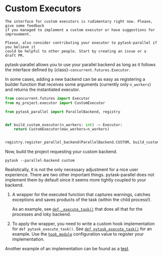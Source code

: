 # Custom Executors

```{caution}
The interface for custom executors is rudimentary right now. Please, give some feedback
if you managed to implement a custom executor or have suggestions for improvement.

Please, also consider contributing your executor to pytask-parallel if you believe it
could be helpful to other people. Start by creating an issue or a draft PR.
```

pytask-parallel allows you to use your parallel backend as long as it follows the
interface defined by {class}`~concurrent.futures.Executor`.

In some cases, adding a new backend can be as easy as registering a builder function
that receives some arguments (currently only `n_workers`) and returns the instantiated
executor.

```python
from concurrent.futures import Executor
from my_project.executor import CustomExecutor

from pytask_parallel import ParallelBackend, registry


def build_custom_executor(n_workers: int) -> Executor:
    return CustomExecutor(max_workers=n_workers)


registry.register_parallel_backend(ParallelBackend.CUSTOM, build_custom_executor)
```

Now, build the project requesting your custom backend.

```console
pytask --parallel-backend custom
```

Realistically, it is not the only necessary adjustment for a nice user experience. There
are two other important things. pytask-parallel does not implement them by default since
it seems more tightly coupled to your backend.

1. A wrapper for the executed function that captures warnings, catches exceptions and
   saves products of the task (within the child process!).

   As an example, see
   [`def _execute_task()`](https://github.com/pytask-dev/pytask-parallel/blob/c441dbb75fa6ab3ab17d8ad5061840c802dc1c41/src/pytask_parallel/processes.py#L91-L155)
   that does all that for the processes and loky backend.

1. To apply the wrapper, you need to write a custom hook implementation for
   `def pytask_execute_task()`. See
   [`def pytask_execute_task()`](https://github.com/pytask-dev/pytask-parallel/blob/c441dbb75fa6ab3ab17d8ad5061840c802dc1c41/src/pytask_parallel/processes.py#L41-L65)
   for an example. Use the
   [`hook_module`](https://pytask-dev.readthedocs.io/en/stable/how_to_guides/extending_pytask.html#using-hook-module-and-hook-module)
   configuration value to register your implementation.

Another example of an implementation can be found as a
[test](https://github.com/pytask-dev/pytask-parallel/blob/c441dbb75fa6ab3ab17d8ad5061840c802dc1c41/tests/test_backends.py#L35-L78).
